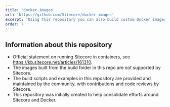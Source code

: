 ```yaml
---
title: 'docker-images'
url: 'https://github.com/Sitecore/docker-images'
excerpt: 'Using this repository you can also build custom Docker images for the most recent versions of Sitecore. The /tags/ folder contains the official tags list of all published images'
order: 7
---
```


## Information about this repository

- Official statement on running Sitecore in containers, see <https://kb.sitecore.net/articles/161310>.
- The images built from the build folder in this repo are not supported by Sitecore.
- The build scripts and examples in this repository are provided and maintained by the community, with contributions and code reviews by Sitecore.
- This repository was initially created to help consolidate efforts around Sitecore and Docker.
